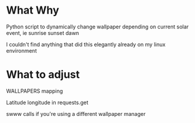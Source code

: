 # What Why
Python script to dynamically change wallpaper depending on current solar event, ie sunrise sunset dawn

I couldn't find anything that did this elegantly already on my linux environment

# What to adjust
WALLPAPERS mapping

Latitude longitude in requests.get

swww calls if you're using a different wallpaper manager